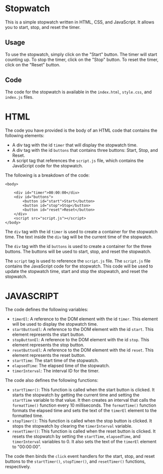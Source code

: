 # Stopwatch

This is a simple stopwatch written in HTML, CSS, and JavaScript. It allows you to start, stop, and reset the timer.

## Usage

To use the stopwatch, simply click on the "Start" button. The timer will start counting up. To stop the timer, click on the "Stop" button. To reset the timer, click on the "Reset" button.

## Code

The code for the stopwatch is available in the `index.html`, `style.css`, and `index.js` files.
# HTML
The code you have provided is the body of an HTML code that contains the following elements:

* A div tag with the id `timer` that will display the stopwatch time.
* A div tag with the id `buttons` that contains three buttons: Start, Stop, and Reset.
* A script tag that references the `script.js` file, which contains the JavaScript code for the stopwatch.

The following is a breakdown of the code:

```
<body>

    <div id="timer">00:00:00</div>
    <div id="buttons">
        <button id="start">Start</button>
        <button id="stop">Stop</button>
        <button id="reset">Reset</button>
    </div>
    <script src="script.js"></script>
</body>
```

The `div` tag with the id `timer` is used to create a container for the stopwatch time. The text inside the `div` tag will be the current time of the stopwatch.

The `div` tag with the id `buttons` is used to create a container for the three buttons. The buttons will be used to start, stop, and reset the stopwatch.

The `script` tag is used to reference the `script.js` file. The `script.js` file contains the JavaScript code for the stopwatch. This code will be used to update the stopwatch time, start and stop the stopwatch, and reset the stopwatch.
# JAVASCRIPT
The code defines the following variables:

* `timerEl`: A reference to the DOM element with the id `timer`. This element will be used to display the stopwatch time.
* `startButtonEl`: A reference to the DOM element with the id `start`. This element represents the start button.
* `stopButtonEl`: A reference to the DOM element with the id `stop`. This element represents the stop button.
* `resetButtonEl`: A reference to the DOM element with the id `reset`. This element represents the reset button.
* `startTime`: The start time of the stopwatch.
* `elapsedTime`: The elapsed time of the stopwatch.
* `timerInterval`: The interval ID for the timer.

The code also defines the following functions:

* `startTimer()`: This function is called when the start button is clicked. It starts the stopwatch by getting the current time and setting the `startTime` variable to that value. It then creates an interval that calls the `formatTime()` function every 10 milliseconds. The `formatTime()` function formats the elapsed time and sets the text of the `timerEl` element to the formatted time.
* `stopTimer()`: This function is called when the stop button is clicked. It stops the stopwatch by clearing the `timerInterval` variable.
* `resetTimer()`: This function is called when the reset button is clicked. It resets the stopwatch by setting the `startTime`, `elapsedTime`, and `timerInterval` variables to 0. It also sets the text of the `timerEl` element to "00:00:00".

The code then binds the `click` event handlers for the start, stop, and reset buttons to the `startTimer()`, `stopTimer()`, and `resetTimer()` functions, respectively.
